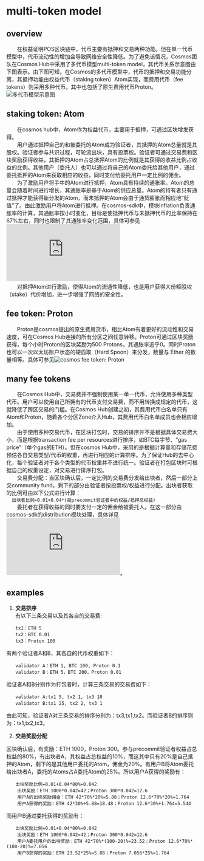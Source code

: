 # multi-token model  

## overview
  　　在权益证明POS区块链中，代币主要有抵押和交易两种功能。但在单一代币模型中，代币流动性的增加会导致网络安全性降低。为了避免该情况，Cosmos团队在Cosmos Hub中采用了多代币模型multi-token model，其代币关系示意图由下图表示。由下图可知，在Cosmos的多代币模型中，代币的抵押和交易功能分离，其抵押功能由权益代币（staking token）Atom实现，而费用代币（fee tokens）则采用多种代币，其中也包括了原生费用代币Proton。  
    ![多代币模型示意图]( https://github.com/ChenypZJU/seminar/blob/master/7.cross-chain-cosmos-tendermint/notes/pictures/multi_token_model.png)
## staking token: Atom  
　　在cosmos hub中，Atom作为权益代币，主要用于抵押，可通过区块增发获得。  
　　用户通过抵押自己的和被委托的Atom成为验证者，其抵押的Atom总量就是其股权。验证者参与共识过程，可轮流出块，具有投票权。验证者可通过交易费和区块奖励获得收益，其抵押的Atom占总抵押Atom的比例就是其获得的收益比例占收益的比例。其他用户（委托人）也可以通过将自己的Atom委托给其他用户，通过委托抵押的Atom来获取相应的收益，同时支付给委托用户一定比例的佣金。  
　　为了激励用户将手中的Atom进行抵押，Atom具有持续的通胀率。Atom的总量会随着时间进行增长，其通胀率是基于Atom的供应总量。Atom的持有者只有通过抵押才能获得新分发的Atom，而未抵押的Atom会由于通货膨胀而相应地“贬值”了。由此激励用户将Atom进行抵押。在cosmos-sdk中，模块Inflation负责通胀率的计算，其通胀率按小时变化，目标是使抵押代币与未抵押代币的比率保持在67%左右，同时也限制了其通胀率变化范围，具体可参见![inflation in cosmos-sdk:end_block.md](https://github.com/cosmos/cosmos-sdk/blob/develop/docs/spec/inflation/end_block.md)。   
　　对抵押Atom进行激励，使得Atom的流通性降低，也是用户获得大份额股权（stake）代价增加，进一步增强了网络的安全性。
## fee token: Proton
　　Proton是cosmos提出的原生费用货币，相比Atom有着更好的流动性和交易速度，可在Cosmos Hub连接的所有分区之间任意转移。Proton可通过区块奖励获得，每个小时Proton的区块奖励为500 Protons，其通胀率近乎0。同时Proton也可以一次以太坊账户状态的硬舀取（Hard Spoon）来分发，数量与 Ether 的数量相等。具体可参见![cosmos fee token: Proton](https://medium.com/tendermint/proposed-cosmos-fee-token-codename-photon-e0927daf5c4c)
## many fee tokens  
　　在Cosmos Hub中，交易费并不强制使用某一单一代币，允许使用多种类型代币。用户可以使用自己所拥有的代币支付交易费，而不用转换成规定的代币，这就降低了跨区交易的门槛。在Cosmos Hub创建之初，其费用代币白名单只有Atom和Proton，随着各个分区Zone介入Hub，其费用代币白名单成员也会相应增加。  
　　由于使用多种交易代币，在区块打包时，交易的排序并不是根据具体交易费大小，而是根据transaction fee per resources进行排序，如BTC每字节、“gas price”（单个gas的ETH）。但在cosmos Hub中，采用的是根据计算量和存储花费预估各自交易类型/代币的权重，再进行相应的计算排序。为了保证Hub的去中心化，每个验证者对于各个类型的代币权重并不进行统一。验证者在打包区块时可根据自己的权重设定，对交易进行排序打包。  
  　　交易费分配：当区块确认后，一定比例的交易费分发给出块者，然后一部分上交community fund，剩下的部分由验证者按投票权/权益进行分配。出块者获取的比例可由以下公式进行计算：  
     ```  
     出块者比例=0.01+0.04*(投precommit验证者中的权益/抵押总权益)  
     ```  
　　委托者在获得收益的同时要支付一定的佣金给被委托人。在这一部分由cosmos-sdk的distribution模块处理，具体详见![distribution in cosmos-sdk](https://github.com/cosmos/cosmos-sdk/blob/develop/docs/spec/distribution/end_block.md)。
  
## examples  
1. **交易排序**  
有以下三条交易以及其各自的交易费:  
  ```
  　　tx1：ETH 5  
  　　tx2：BTC 0.01  
  　　tx3：Proton 100  
  ```  
  有两个验证者A和B，其各自的代币权重如下：    
  ```
　　validator A：ETH 1, BTC 100, Proton 0.1  　　
 　　validator B：ETH 5，BTC 200，Proton 0.01  
  ```
  验证者A和B分别作为打包者时，计算三条交易的交易费如下：  
  ```
  　　validator A:tx1 5, tx2 1, tx3 10 
  　　validator B:tx1 25, tx2 2, tx3 1  
  ```
  由此可知，验证者A对三条交易的排序分别为：tx3,tx1,tx2。而验证者B的排序则为：tx1,tx2,tx3。  
    
    
  2. **交易奖励分配**  
  
区块确认后，有奖励：ETH 1000，Proton 300。参与precommit验证者权益占总权益的80%，有出块者A，其权益占总权益的10%，而这其中只有20%是自己抵押的Atom，剩下的是其他用户委托的Atom，佣金为20%。有用户B将Atom委托给出块者A，委托的Atoms占A委托Atom的25%。所以用户A获得的奖励有：  
```  
　　出块奖励比例=0.01+0.04*80%=0.042  
    出块奖励：ETH 1000*0.042=42；Proton 300*0.042=12.6  
    用户A的出块奖励佣金：ETH 42*70%*20%=5.88；Proton 12.6*70%*20%=1.764  
    用户A获得的奖励：ETH 42*30%+5.88=18.48；Proton 12.6*30%+1.764=5.544  
```  
而用户B通过委托获得的奖励有：  
```  
　　出块奖励比例=0.01+0.04*80%=0.042  
    出块奖励：ETH 1000*0.042=42；Proton 300*0.042=12.6  
    用户A委托用户的出块奖励：ETH 42*70%*(100-20)%=23.52；Proton 12.6*70%*(100-20)%=7.056  
    用户B获得的奖励：ETH 23.52*25%=5.88；Proton 7.056*25%=1.764  
``` 

